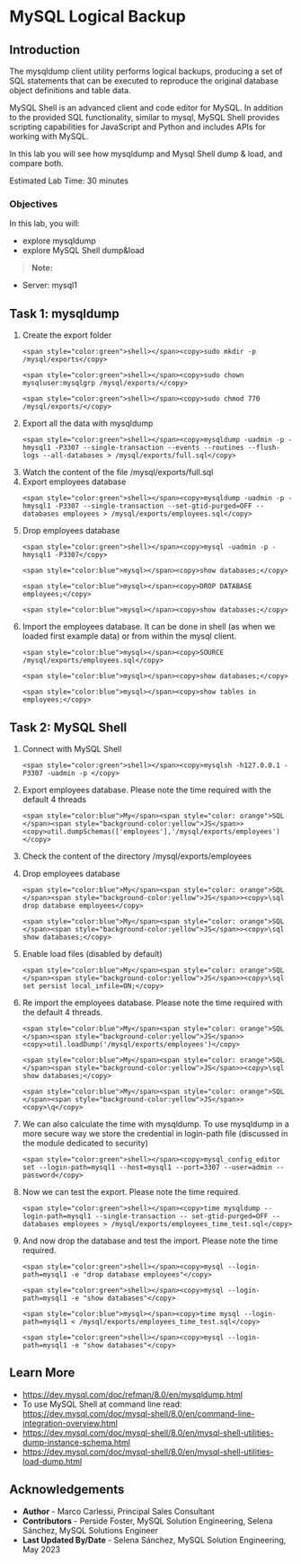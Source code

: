 # MySQL Logical Backup

## Introduction
The mysqldump client utility performs logical backups, producing a set of SQL statements that can be executed to reproduce the original database object definitions and table data. 

MySQL Shell is an advanced client and code editor for MySQL. In addition to the provided SQL functionality, similar to mysql, MySQL Shell provides scripting capabilities for JavaScript and Python and includes APIs for working with MySQL. 

In this lab you will see how mysqldump and Mysql Shell dump & load, and compare both.

Estimated Lab Time: 30 minutes

### Objectives
In this lab, you will:
* explore mysqldump 
* explore MySQL Shell dump&load 


> **Note:**
 * Server: mysql1

## Task 1: mysqldump

1. Create the export folder
    ```
    <span style="color:green">shell></span><copy>sudo mkdir -p /mysql/exports</copy>
    ```
    ```
    <span style="color:green">shell></span><copy>sudo chown mysqluser:mysqlgrp /mysql/exports/</copy>
    ```
    ```
    <span style="color:green">shell></span><copy>sudo chmod 770 /mysql/exports/</copy>
    ```
2. Export all the data with mysqldump
    ```
    <span style="color:green">shell></span><copy>mysqldump -uadmin -p -hmysql1 -P3307 --single-transaction --events --routines --flush-logs --all-databases > /mysql/exports/full.sql</copy>
    ```
3. Watch the content of the file /mysql/exports/full.sql
4. Export employees database
    ```
    <span style="color:green">shell></span><copy>mysqldump -uadmin -p -hmysql1 -P3307 --single-transaction --set-gtid-purged=OFF --databases employees > /mysql/exports/employees.sql</copy>
    ```
5. Drop employees database
    ```
    <span style="color:green">shell></span><copy>mysql -uadmin -p -hmysql1 -P3307</copy>
    ```
    ```
    <span style="color:blue">mysql></span><copy>show databases;</copy>
    ```
    ```
    <span style="color:blue">mysql></span><copy>DROP DATABASE employees;</copy>
    ```
    ```
    <span style="color:blue">mysql></span><copy>show databases;</copy>
    ```
6. Import the employees database.
    It can be done in shell (as when we loaded first example data) or from within the mysql client.
    ```
    <span style="color:blue">mysql></span><copy>SOURCE /mysql/exports/employees.sql</copy>
    ```
    ```
    <span style="color:blue">mysql></span><copy>show databases;</copy>
    ```
    ```
    <span style="color:blue">mysql></span><copy>show tables in employees;</copy>
    ```

## Task 2: MySQL Shell
1. Connect with MySQL Shell
    ```
    <span style="color:green">shell></span><copy>mysqlsh -h127.0.0.1 -P3307 -uadmin -p </copy>
    ```
2. Export employees database.
    Please note the time required with the default 4 threads
    ```
    <span style="color:blue">My</span><span style="color: orange">SQL </span><span style="background-color:yellow">JS</span>><copy>util.dumpSchemas(['employees'],'/mysql/exports/employees')</copy>
    ```
3. Check the content of the directory /mysql/exports/employees
4. Drop employees database
    ```
    <span style="color:blue">My</span><span style="color: orange">SQL </span><span style="background-color:yellow">JS</span>><copy>\sql drop database employees</copy>
    ```
    ```
    <span style="color:blue">My</span><span style="color: orange">SQL </span><span style="background-color:yellow">JS</span>><copy>\sql show databases;</copy>
    ```
5. Enable load files (disabled by default)
    ```
    <span style="color:blue">My</span><span style="color: orange">SQL </span><span style="background-color:yellow">JS</span>><copy>\sql set persist local_infile=ON;</copy>
    ```
6. Re import the employees database.
    Please note the time required with the default 4 threads.
    ```
    <span style="color:blue">My</span><span style="color: orange">SQL </span><span style="background-color:yellow">JS</span>><copy>util.loadDump('/mysql/exports/employees')</copy>
    ```
    ```
    <span style="color:blue">My</span><span style="color: orange">SQL </span><span style="background-color:yellow">JS</span>><copy>\sql show databases;</copy>
    ```
    ```
    <span style="color:blue">My</span><span style="color: orange">SQL </span><span style="background-color:yellow">JS</span>><copy>\q</copy>
    ```

7. We can also calculate the time with mysqldump. To use mysqldump in a more secure way we store the credential in login-path file (discussed in the module dedicated to security)
    ```
    <span style="color:green">shell></span><copy>mysql_config_editor set --login-path=mysql1 --host=mysql1 --port=3307 --user=admin --password</copy>
    ```
8. Now we can test the export.
    Please note the time required.
    ```
    <span style="color:green">shell></span><copy>time mysqldump --login-path=mysql1 --single-transaction -- set-gtid-purged=OFF --databases employees > /mysql/exports/employees_time_test.sql</copy>
    ```
9. And now drop the database and test the import. 
    Please note the time required.
    ```
    <span style="color:green">shell></span><copy>mysql --login-path=mysql1 -e "drop database employees"</copy>
    ```
    ```
    <span style="color:green">shell></span><copy>mysql --login-path=mysql1 -e "show databases"</copy>
    ```
    ```
    <span style="color:blue">mysql></span><copy>time mysql --login-path=mysql1 < /mysql/exports/employees_time_test.sql</copy>
    ```
    ```
    <span style="color:green">shell></span><copy>mysql --login-path=mysql1 -e "show databases"</copy>
    ```



## Learn More
* https://dev.mysql.com/doc/refman/8.0/en/mysqldump.html
* To use MySQL Shell at command line read: https://dev.mysql.com/doc/mysql-shell/8.0/en/command-line-integration-overview.html
* https://dev.mysql.com/doc/mysql-shell/8.0/en/mysql-shell-utilities-dump-instance-schema.html
* https://dev.mysql.com/doc/mysql-shell/8.0/en/mysql-shell-utilities-load-dump.html


## Acknowledgements
* **Author** - Marco Carlessi, Principal Sales Consultant
* **Contributors** -  Perside Foster, MySQL Solution Engineering, Selena Sánchez, MySQL Solutions Engineer
* **Last Updated By/Date** - Selena Sánchez, MySQL Solution Engineering, May 2023
